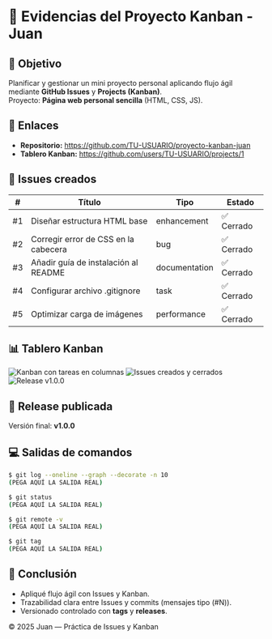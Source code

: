 # 🧩 Evidencias del Proyecto Kanban - Juan

## 🎯 Objetivo
Planificar y gestionar un mini proyecto personal aplicando flujo ágil mediante **GitHub Issues** y **Projects (Kanban)**.  
Proyecto: **Página web personal sencilla** (HTML, CSS, JS).

## 🔗 Enlaces
- **Repositorio:** https://github.com/TU-USUARIO/proyecto-kanban-juan
- **Tablero Kanban:** https://github.com/users/TU-USUARIO/projects/1

## 🧾 Issues creados
| # | Título | Tipo | Estado |
|---|--------|------|--------|
| #1 | Diseñar estructura HTML base | enhancement | ✅ Cerrado |
| #2 | Corregir error de CSS en la cabecera | bug | ✅ Cerrado |
| #3 | Añadir guía de instalación al README | documentation | ✅ Cerrado |
| #4 | Configurar archivo .gitignore | task | ✅ Cerrado |
| #5 | Optimizar carga de imágenes | performance | ✅ Cerrado |

## 📊 Tablero Kanban
![Kanban con tareas en columnas](docs/img/kanban-1.png)
![Issues creados y cerrados](docs/img/issues-closed.png)
![Release v1.0.0](docs/img/release-v1.0.0.png)

## 🏁 Release publicada
Versión final: **v1.0.0**

## 💻 Salidas de comandos
```bash
$ git log --oneline --graph --decorate -n 10
(PEGA AQUÍ LA SALIDA REAL)

$ git status
(PEGA AQUÍ LA SALIDA REAL)

$ git remote -v
(PEGA AQUÍ LA SALIDA REAL)

$ git tag
(PEGA AQUÍ LA SALIDA REAL)
```

## 💬 Conclusión
- Apliqué flujo ágil con Issues y Kanban.
- Trazabilidad clara entre Issues y commits (mensajes tipo (#N)).
- Versionado controlado con **tags** y **releases**.

© 2025 Juan — Práctica de Issues y Kanban
